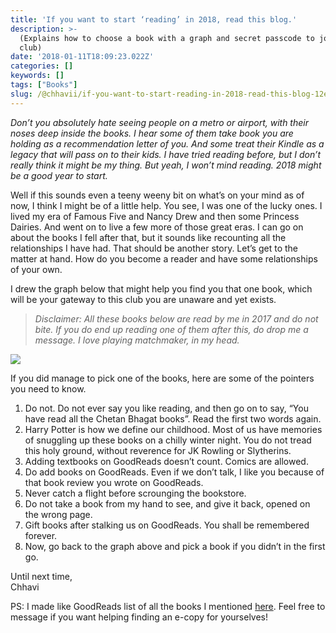 ```yaml
---
title: 'If you want to start ‘reading’ in 2018, read this blog.'
description: >-
  (Explains how to choose a book with a graph and secret passcode to join the
  club)
date: '2018-01-11T18:09:23.022Z'
categories: []
keywords: []
tags: ["Books"]
slug: /@chhavii/if-you-want-to-start-reading-in-2018-read-this-blog-12e2047f8d50
---
```


_Don’t you absolutely hate seeing people on a metro or airport, with their noses deep inside the books. I hear some of them take book you are holding as a recommendation letter of you. And some treat their Kindle as a legacy that will pass on to their kids. I have tried reading before, but I don’t really think it might be my thing. But yeah, I won’t mind reading. 2018 might be a good year to start._

Well if this sounds even a teeny weeny bit on what’s on your mind as of now, I think I might be of a little help. You see, I was one of the lucky ones. I lived my era of Famous Five and Nancy Drew and then some Princess Dairies. And went on to live a few more of those great eras. I can go on about the books I fell after that, but it sounds like recounting all the relationships I have had. That should be another story. Let’s get to the matter at hand. How do you become a reader and have some relationships of your own.

I drew the graph below that might help you find you that one book, which will be your gateway to this club you are unaware and yet exists.

> _Disclaimer: All these books below are read by me in 2017 and do not bite. If you do end up reading one of them after this, do drop me a message. I love playing matchmaker, in my head._

![](https://cdn-images-1.medium.com/max/800/1*lQi-XTq5Def5dyUm5Vt8Zg.jpeg)

If you did manage to pick one of the books, here are some of the pointers you need to know.

1.  Do not. Do not ever say you like reading, and then go on to say, “You have read all the Chetan Bhagat books”. Read the first two words again.
2.  Harry Potter is how we define our childhood. Most of us have memories of snuggling up these books on a chilly winter night. You do not tread this holy ground, without reverence for JK Rowling or Slytherins.
3.  Adding textbooks on GoodReads doesn’t count. Comics are allowed.
4.  Do add books on GoodReads. Even if we don’t talk, I like you because of that book review you wrote on GoodReads.
5.  Never catch a flight before scrounging the bookstore.
6.  Do not take a book from my hand to see, and give it back, opened on the wrong page.
7.  Gift books after stalking us on GoodReads. You shall be remembered forever.
8.  Now, go back to the graph above and pick a book if you didn’t in the first go.

Until next time,  
Chhavi

PS: I made like GoodReads list of all the books I mentioned [here](https://www.goodreads.com/review/list/59707179-chhavi-shrivastava?shelf=pick-a-book-for-2018). Feel free to message if you want helping finding an e-copy for yourselves!